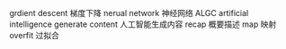grdient descent 梯度下降
nerual network 神经网络
ALGC artificial intelligence generate content 人工智能生成内容
recap 概要描述
map 映射
overfit 过拟合